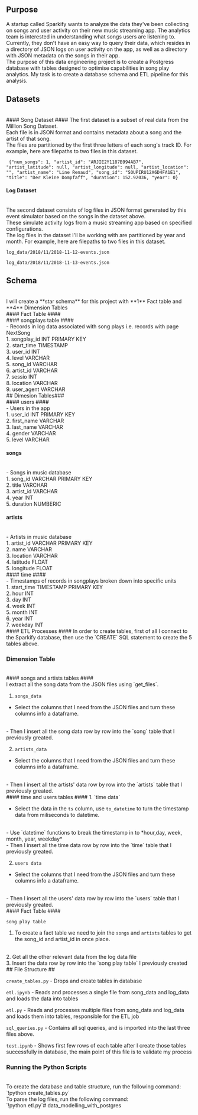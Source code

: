 ## Purpose ##
A startup called Sparkify wants to analyze the data they've been collecting on songs and user activity on their new music streaming app. The analytics team is  interested in understanding what songs users are listening to. Currently, they don't have an easy way to query their data, which resides in a directory of JSON logs on user activity on the app, as well as a directory with JSON metadata on the songs in their app.
<br>
The purpose of this data engineering project is to create a Postgress database with tables designed to optimise capabilities in song play analytics. My task is to create a database schema and ETL pipeline for this analysis. 
<br>
## Datasets ##
<br>
#### Song Dataset ####
The first dataset is a subset of real data from the Million Song Dataset.
<br>
Each file is in JSON format and contains metadata about a song and the artist of that song. 
<br>
The files are partitioned by the first three letters of each song's track ID. For example, here are filepaths to two files in this dataset.

` {"num_songs": 1, "artist_id": "ARJIE2Y1187B994AB7", "artist_latitude": null, "artist_longitude": null, "artist_location": "", "artist_name": "Line Renaud", "song_id": "SOUPIRU12A6D4FA1E1", "title": "Der Kleine Dompfaff", "duration": 152.92036, "year": 0}`

#### Log Dataset ####
<br>
The second dataset consists of log files in JSON format generated by this event simulator based on the songs in the dataset above. 
<br>
These simulate activity logs from a music streaming app based on specified configurations.
<br>
The log files in the dataset I'll be working with are partitioned by year and month. For example, here are filepaths to two files in this dataset.

`log_data/2018/11/2018-11-12-events.json`

`log_data/2018/11/2018-11-13-events.json`

## Schema ##
<br>
I will create a **star schema** for this project with **1** Fact table and **4** Dimension Tables
<br>
#### Fact Table ####
<br>
#### songplays table ####
<br>
- Records in log data associated with song plays i.e. records with page NextSong
<br>
1. songplay_id INT PRIMARY KEY
<br>
2. start_time TIMESTAMP
<br>
3. user_id INT
<br>
4. level VARCHAR
<br>
5. song_id VARCHAR
<br>
6. artist_id VARCHAR
<br>
7. sessio INT
<br>
8. location VARCHAR
<br>
9. user_agent VARCHAR
<br>
## Dimesion Tables###
<br>
#### users ####
<br>
- Users in the app
<br>
1. user_id INT PRIMARY KEY
<br>
2. first_name VARCHAR
<br>
3. last_name VARCHAR
<br>
4. gender VARCHAR
<br>
5. level VARCHAR
<br>


#### songs ####
<br>
- Songs in music database
<br>
1. song_id VARCHAR PRIMARY KEY 
<br>
2. title VARCHAR
<br>
3. artist_id VARCHAR
<br>
4. year INT
<br>
5. duration NUMBERIC 
<br>

#### artists ####
<br>
- Artists in music database
<br>
1. artist_id VARCHAR PRIMARY KEY 
<br>
2. name VARCHAR
<br>
3. location VARCHAR
<br>
4. latitude FLOAT
<br>
5. longitude FLOAT
<br>
#### time ####
<br>
- Timestamps of records in songplays broken down into specific units
<br>
1. start_time TIMESTAMP PRIMARY KEY
<br>
2. hour INT
<br>
3. day INT
<br>
4. week INT
<br>
5. month INT
<br>
6. year INT
<br>
7. weekday INT
<br>
#### ETL Processes ####
In order to create tables, first of all I connect to the Sparkify database, then use the `CREATE` SQL statement to create  the 5 tables above.
<br>

### Dimension Table ###
<br>
#### songs and artists tables ####
<br>
I extract all the song data from the JSON files using `get_files`. 

1. `songs_data`

- Select the columns that I need from the JSON files and turn these columns info a dataframe. 
<br>
- Then I insert all the song data row by row into the `song` table that I previously greated.

2. `artists_data`

- Select the columns that I need from the JSON files and turn these columns info a dataframe. 
<br>
- Then I insert all the artists' data row by row into the `artists` table that I previously greated.
<br>
#### time and users tables ####
1. `time data`

- Select the data in the `ts` column, use `to_datetime` to turn the timestamp data from miliseconds to datetime.
<br>
- Use `datetime` functions to break the timestamp in to *hour,day, week, month, year, weekday*
<br>
- Then I insert all the time data row by row into the `time` table that I previously greated.


2. `users data`

- Select the columns that I need from the JSON files and turn these columns info a dataframe. 
<br>
- Then I insert all the users' data row by row into the `users` table that I previously greated.
<br>
#### Fact Table ####
<br>

`song play table`
<br>
1. To create a fact table we need to join the `songs` and `artists` tables to get the song_id and artist_id in once place. 
<br>
2. Get all the other relevant data from the log data file 
<br>
3. Insert the data row by row into the `song play table` I previously created
<br>
## File Structure ##

`create_tables.py` - Drops and create tables in database

`etl.ipynb` - Reads and processes a single file from song_data and log_data and loads the data into tables

`etl.py` - Reads and processes multiple files from song_data and log_data and loads them into tables, responsible for the ETL job

`sql_queries.py` - Contains all sql queries, and is imported into the last three files above.

`test.ipynb` - Shows first few rows of each table after I create those tables successfully in database, the main point of this file is to validate my process
<br>
### Running the Python Scripts ###
<br>
To create the database and table structure, run the following command:
<br>
`!python create_tables.py`
<br>
To parse the log files, run the following command:
<br>
`!python etl.py`# data_modelling_with_postgres

